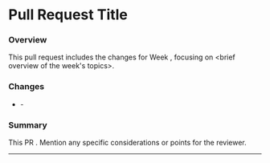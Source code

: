 # Pull Request Title

### Overview

This pull request includes the changes for Week <week-number>, focusing on <brief overview of the week's topics>.

### Changes

- <List of key changes>
  - <Commit hash> <Description of change>

### Summary

This PR <detailed explanation or context about the changes>. Mention any specific considerations or points for the reviewer.

---
